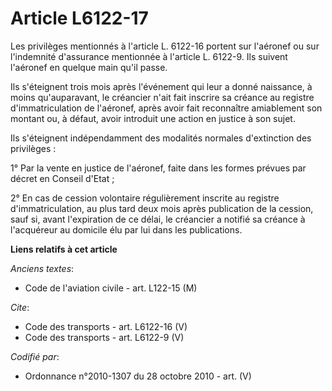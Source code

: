# Article L6122-17

Les privilèges mentionnés à l'article L. 6122-16 portent sur l'aéronef ou sur l'indemnité d'assurance mentionnée à l'article
L. 6122-9. Ils suivent l'aéronef en quelque main qu'il passe. 

Ils s'éteignent trois mois après l'événement qui leur a donné naissance, à moins qu'auparavant, le créancier n'ait fait
inscrire sa créance au registre d'immatriculation de l'aéronef, après avoir fait reconnaître amiablement son montant ou, à
défaut, avoir introduit une action en justice à son sujet. 

Ils s'éteignent indépendamment des modalités normales d'extinction des privilèges : 

1° Par la vente en justice de l'aéronef, faite dans les formes prévues par décret en Conseil d'Etat ; 

2° En cas de cession volontaire régulièrement inscrite au registre d'immatriculation, au plus tard deux mois après
publication de la cession, sauf si, avant l'expiration de ce délai, le créancier a notifié sa créance à l'acquéreur au
domicile élu par lui dans les publications.

**Liens relatifs à cet article**

_Anciens textes_:

  - Code de l'aviation civile - art. L122-15 (M)

_Cite_:

  - Code des transports - art. L6122-16 (V)
  - Code des transports - art. L6122-9 (V)

_Codifié par_:

  - Ordonnance n°2010-1307 du 28 octobre 2010 - art. (V)
